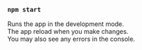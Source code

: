 ### `npm start`

Runs the app in the development mode.\
The app reload when you make changes.\
You may also see any errors in the console.